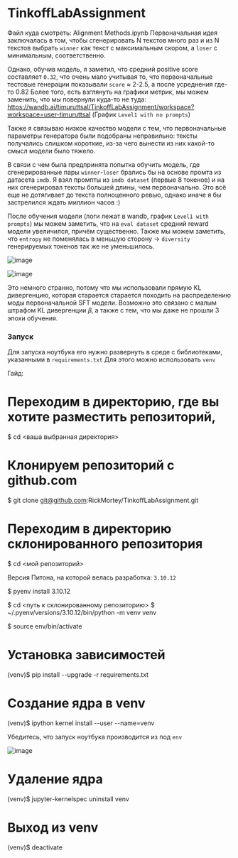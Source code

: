 # TinkoffLabAssignment

Файл куда смотреть: Alignment Methods.ipynb
Первоначальная идея заключалась в том, чтобы сгенерировать N текстов много раз и из N текстов выбрать `winner` как текст с максимальным скором, а `loser` с минимальным, соответственно.

Однако, обучив модель, я заметил, что средний positive score составляет `0.32`, что очень мало учитывая то, что первоначальные тестовые генерации показывали `score` $\approx$ 2-2.5, а после усреднения где-то 0.82 Более того, есть взглянуть на графики метрик, мы можем заменить, что мы повернули куда-то не туда: https://wandb.ai/timuruttsal/TinkoffLabAssignment/workspace?workspace=user-timuruttsal (График `Level1 with no prompts`)

Также я связываю низкое качество модели с тем, что первоначальные параметры генератора были подобраны неправильно: тексты получались слишком короткие, из-за чего вынести из них какой-то смысл модели было тяжело.

В связи с чем была предпринята попытка обучить модель, где сгенерированные пары `winner`-`loser` брались бы на основе промта из датасета `imdb`. Я взял промпты из `imdb dataset` (первые 8 токенов) и на них сгенерировал тексты большей длины, чем первоначально. Это всё еще не дотягивает до текста полноценного ревью, однако иначе я бы застрелился ждать миллион часов :)

После обучения модели (логи лежат в wandb, график `Level1 with prompts`) мы можем заметить, что на `eval dataset` средний reward модели увеличился, причём существенно. Также мы можем заметить, что `entropy` не поменялась в меньшую сторону -> `diversity` генерируемых токенов так же не уменьшилось.

![image](https://github.com/RickMortey/TinkoffLabAssignment/assets/47125236/817f0a6d-aab5-4279-850f-83e6362c6dc0)

![image](https://github.com/RickMortey/TinkoffLabAssignment/assets/47125236/02d28b70-5aa4-495c-9e6f-b5a26beced6b)

Это немного странно, потому что мы использовали прямую KL дивергенцию, которая старается старается походить на распределению моды первоначальной SFT модели.
Возможно это связано с малым штрафом KL дивергенции  𝛽, а также с тем, что мы даже не прошли 3 эпохи обучения.

### Запуск
Для запуска ноутбука его нужно развернуть в среде с библиотеками, указанными в `requirements.txt`
Для этого можно использовать `venv`

Гайд:
# Переходим в директорию, где вы хотите разместить репозиторий,
$ cd <ваша выбранная директория>

# Клонируем репозиторий с github.com
$ git clone git@github.com:RickMortey/TinkoffLabAssignment.git

# Переходим в директорию склонированного репозитория
$ cd <мой репозиторий>

Версия Питона, на которой велась разработка: `3.10.12`

$ pyenv install 3.10.12

$ cd <путь к склонированному репозиторию>
$ ~/.pyenv/versions/3.10.12/bin/python -m venv venv

$ source env/bin/activate

# Установка зависимостей

(venv)$ pip install --upgrade -r requirements.txt

# Создание ядра в venv

(venv)$ ipython kernel install --user --name=venv

Убедитесь, что запуск ноутбука производится из под `env`

![image](https://github.com/RickMortey/TinkoffLabAssignment/assets/47125236/d887f5bc-8651-4411-9390-a58a0c1167e9)

# Удаление ядра

(venv)$ jupyter-kernelspec uninstall venv

# Выход из venv

(venv)$ deactivate
